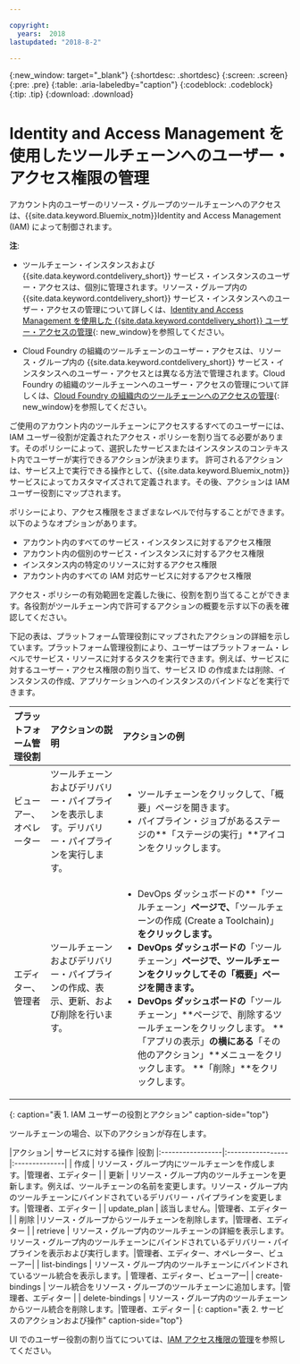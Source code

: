 ```yaml
---

copyright:
  years:  2018
lastupdated: "2018-8-2"

---
```


{:new_window: target="_blank"}
{:shortdesc: .shortdesc}
{:screen: .screen}
{:pre: .pre}
{:table: .aria-labeledby="caption"}
{:codeblock: .codeblock}
{:tip: .tip}
{:download: .download}


# Identity and Access Management を使用したツールチェーンへのユーザー・アクセス権限の管理

アカウント内のユーザーのリソース・グループのツールチェーンへのアクセスは、{{site.data.keyword.Bluemix_notm}}Identity and Access Management (IAM) によって制御されます。 

**注**: 

* ツールチェーン・インスタンスおよび {{site.data.keyword.contdelivery_short}} サービス・インスタンスのユーザー・アクセスは、個別に管理されます。リソース・グループ内の {{site.data.keyword.contdelivery_short}} サービス・インスタンスへのユーザー・アクセスの管理について詳しくは、[Identity and Access Management を使用した {{site.data.keyword.contdelivery_short}} ユーザー・アクセスの管理](/docs/services/ContinuousDelivery/cd_iam_security.html){: new_window}を参照してください。

* Cloud Foundry の組織のツールチェーンのユーザー・アクセスは、リソース・グループ内の {{site.data.keyword.contdelivery_short}} サービス・インスタンスへのユーザー・アクセスとは異なる方法で管理されます。Cloud Foundry の組織のツールチェーンへのユーザー・アクセスの管理について詳しくは、[Cloud Foundry の組織内のツールチェーンへのアクセスの管理](/docs/services/ContinuousDelivery/toolchains_using.html#managing_access_orgs.html){: new_window}を参照してください。

ご使用のアカウント内のツールチェーンにアクセスするすべてのユーザーには、IAM ユーザー役割が定義されたアクセス・ポリシーを割り当てる必要があります。そのポリシーによって、選択したサービスまたはインスタンスのコンテキスト内でユーザーが実行できるアクションが決まります。
許可されるアクションは、サービス上で実行できる操作として、{{site.data.keyword.Bluemix_notm}} サービスによってカスタマイズされて定義されます。その後、アクションは IAM ユーザー役割にマップされます。

ポリシーにより、アクセス権限をさまざまなレベルで付与することができます。 以下のようなオプションがあります。 

* アカウント内のすべてのサービス・インスタンスに対するアクセス権限
* アカウント内の個別のサービス・インスタンスに対するアクセス権限
* インスタンス内の特定のリソースに対するアクセス権限
* アカウント内のすべての IAM 対応サービスに対するアクセス権限

アクセス・ポリシーの有効範囲を定義した後に、役割を割り当てることができます。各役割がツールチェーン内で許可するアクションの概要を示す以下の表を確認してください。

下記の表は、プラットフォーム管理役割にマップされたアクションの詳細を示しています。プラットフォーム管理役割により、ユーザーはプラットフォーム・レベルでサービス・リソースに対するタスクを実行できます。例えば、サービスに対するユーザー・アクセス権限の割り当て、サービス ID の作成または削除、インスタンスの作成、アプリケーションへのインスタンスのバインドなどを実行できます。

| プラットフォーム管理役割 | アクションの説明 |アクションの例|
|:-----------------|:-----------------|:-----------------|
| ビューアー、オペレーター | ツールチェーンおよびデリバリー・パイプラインを表示します。デリバリー・パイプラインを実行します。| <ul><li>ツールチェーンをクリックして、「概要」ページを開きます。</li><li>パイプライン・ジョブがあるステージの**「ステージの実行」**アイコンをクリックします。</li></ul> |
|エディター、管理者| ツールチェーンおよびデリバリー・パイプラインの作成、表示、更新、および削除を行います。|<ul><li>DevOps ダッシュボードの**「ツールチェーン」**ページで、**「ツールチェーンの作成 (Create a Toolchain)」**をクリックします。</li><li>DevOps ダッシュボードの**「ツールチェーン」**ページで、ツールチェーンをクリックしてその「概要」ページを開きます。</li><li>DevOps ダッシュボードの**「ツールチェーン」**ページで、削除するツールチェーンをクリックします。 **「アプリの表示」**の横にある**「その他のアクション」**メニューをクリックします。 **「削除」**をクリックします。</li></ul> |
{: caption="表 1. IAM ユーザーの役割とアクション" caption-side="top"}

 ツールチェーンの場合、以下のアクションが存在します。

|アクション| サービスに対する操作 |役割 |:-----------------|:-----------------|:--------------|
| 作成 | リソース・グループ内にツールチェーンを作成します。|管理者、エディター |
| 更新 | リソース・グループ内のツールチェーンを更新します。例えば、ツールチェーンの名前を変更します。リソース・グループ内のツールチェーンにバインドされているデリバリー・パイプラインを変更します。|管理者、エディター |
| update_plan | 該当しません。|管理者、エディター |
| 削除 |リソース・グループからツールチェーンを削除します。|管理者、エディター |
| retrieve | リソース・グループ内のツールチェーンの詳細を表示します。リソース・グループ内のツールチェーンにバインドされているデリバリー・パイプラインを表示および実行します。|管理者、エディター、オペレーター、ビューアー|
| list-bindings | リソース・グループ内のツールチェーンにバインドされているツール統合を表示します。| 管理者、エディター、ビューアー|
| create-bindings | ツール統合をリソース・グループのツールチェーンに追加します。|管理者、エディター |
| delete-bindings | リソース・グループ内のツールチェーンからツール統合を削除します。|管理者、エディター |
{: caption="表 2. サービスのアクションおよび操作" caption-side="top"}

UI でのユーザー役割の割り当てについては、[IAM アクセス権限の管理](/docs/iam/mngiam.html#iammanidaccser)を参照してください。

<!--This link is not live in production yet. Use https://console.bluemix.net/docs/iam/iamusermanage.html#iamusermanage until the link above is available in production.-->
